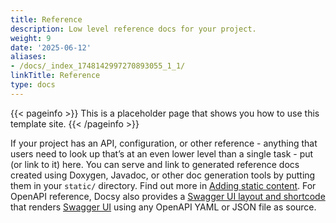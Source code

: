 ```yaml
---
title: Reference
description: Low level reference docs for your project.
weight: 9
date: '2025-06-12'
aliases:
- /docs/_index_1748142997270893055_1_1/
linkTitle: Reference
type: docs
---
```


{{< pageinfo >}}
This is a placeholder page that shows you how to use this template site.
{{< /pageinfo >}}

If your project has an API, configuration, or other reference - anything that users need to look up that’s at an even lower level than a single task - put (or link to it) here. You can serve and link to generated reference docs created using Doxygen,
Javadoc, or other doc generation tools by putting them in your `static/` directory. Find out more in [Adding static content](https://docsy.dev/docs/adding-content/content/#adding-static-content). For OpenAPI reference, Docsy also provides a [Swagger UI layout and shortcode](https://www.docsy.dev/docs/adding-content/shortcodes/#swaggerui) that renders [Swagger UI](https://swagger.io/tools/swagger-ui/) using any OpenAPI YAML or JSON file as source.

